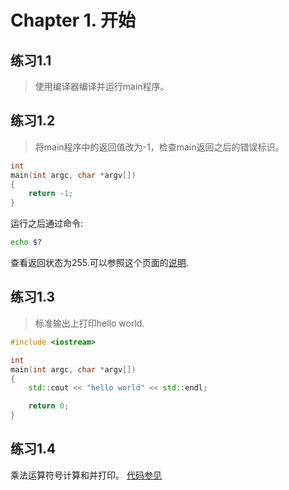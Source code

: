 # Chapter 1. 开始

## 练习1.1
> 使用编译器编译并运行main程序。

## 练习1.2
> 将main程序中的返回值改为-1，检查main返回之后的错误标识。

```cpp
int
main(int argc, char *argv[]) 
{
	return -1;
}

```
运行之后通过命令:
```bash
echo $?
```
查看返回状态为255.可以参照这个页面的[说明](http://www.tldp.org/LDP/abs/html/exitcodes.html).

## 练习1.3
>标准输出上打印hello world.

```cpp
#include <iostream>

int
main(int argc, char *argv[]) 
{
	std::cout << "hello world" << std::endl;

	return 0;
}
```
## 练习1.4
乘法运算符号计算和并打印。
[代码参见](exec1_4.cpp)


